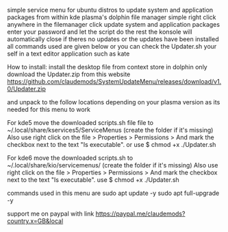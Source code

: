 simple service menu for ubuntu distros
to update system and application packages from within kde plasma's dolphin file manager
simple right click anywhere in the filemanager click update system and application packages
enter your password and let the script do the rest
the konsole will automatically close if theres no updates or the updates have been installed
all commands used are given below
or you can check the Updater.sh your self in a text editor application such as kate

How to install:
install the desktop file from context store in dolphin only
download the Updater.zip from this website
https://github.com/claudemods/SystemUpdateMenu/releases/download/v1.0/Updater.zip

and unpack to the follow locations depending on your plasma version as its needed for this menu to work

For kde5 move the downloaded scripts.sh file file to ~/.local/share/kservices5/ServiceMenus (create the folder if it's missing)
Also use right click on the file > Properties > Permissions > And mark the checkbox next to the text "Is executable".
or use $ chmod +x ./Updater.sh

For kde6 move the downloaded scripts.sh
to ~/.local/share/kio/servicemenus/ (create the folder if it's missing)
Also use right click on the file > Properties > Permissions > And mark the checkbox next to the text "Is executable".
use $ chmod +x ./Updater.sh

commands used in this menu are
sudo apt update -y
sudo apt full-upgrade -y

support me on paypal with link https://paypal.me/claudemods?country.x=GB&local
